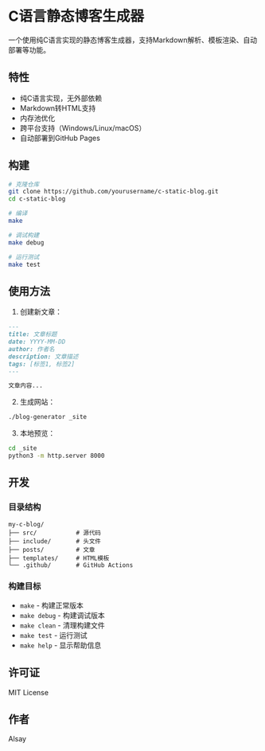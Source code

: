 # C语言静态博客生成器

一个使用纯C语言实现的静态博客生成器，支持Markdown解析、模板渲染、自动部署等功能。

## 特性

- 纯C语言实现，无外部依赖
- Markdown转HTML支持
- 内存池优化
- 跨平台支持（Windows/Linux/macOS）
- 自动部署到GitHub Pages

## 构建

```bash
# 克隆仓库
git clone https://github.com/yourusername/c-static-blog.git
cd c-static-blog

# 编译
make

# 调试构建
make debug

# 运行测试
make test
```

## 使用方法

1. 创建新文章：
```markdown
---
title: 文章标题
date: YYYY-MM-DD
author: 作者名
description: 文章描述
tags: [标签1, 标签2]
---

文章内容...
```

2. 生成网站：
```bash
./blog-generator _site
```

3. 本地预览：
```bash
cd _site
python3 -m http.server 8000
```

## 开发

### 目录结构

```
my-c-blog/
├── src/           # 源代码
├── include/       # 头文件
├── posts/         # 文章
├── templates/     # HTML模板
└── .github/       # GitHub Actions
```

### 构建目标

- `make` - 构建正常版本
- `make debug` - 构建调试版本
- `make clean` - 清理构建文件
- `make test` - 运行测试
- `make help` - 显示帮助信息

## 许可证

MIT License

## 作者

Alsay
